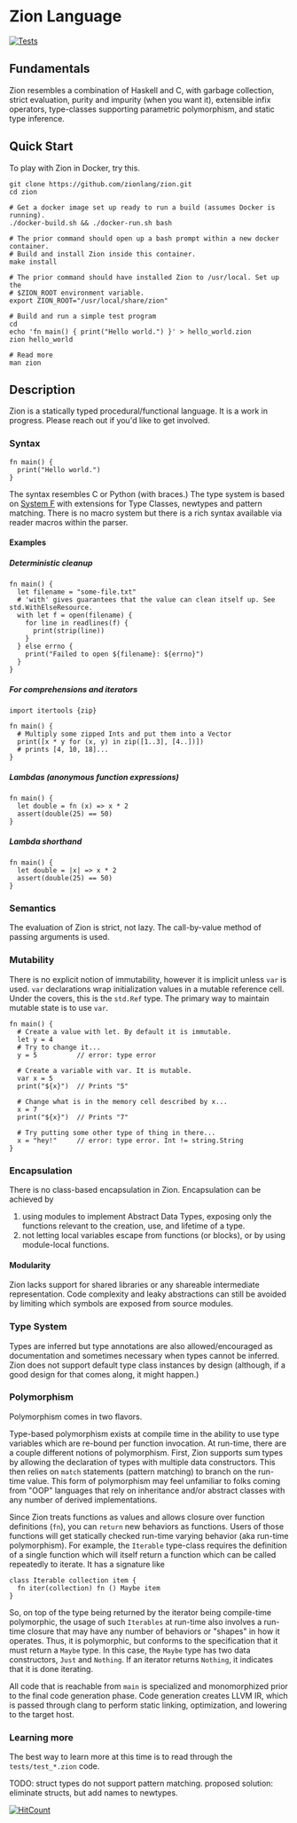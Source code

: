 # Zion Language

[![Tests](https://github.com/zionlang/zion/workflows/Tests/badge.svg)](https://github.com/zionlang/zion/actions?query=workflow%3ATests)

## Fundamentals

Zion resembles a combination of Haskell and C, with garbage collection, strict
evaluation, purity and impurity (when you want it), extensible infix operators,
type-classes supporting parametric polymorphism, and static type inference.

## Quick Start

To play with Zion in Docker, try this.

```
git clone https://github.com/zionlang/zion.git
cd zion

# Get a docker image set up ready to run a build (assumes Docker is running).
./docker-build.sh && ./docker-run.sh bash

# The prior command should open up a bash prompt within a new docker container.
# Build and install Zion inside this container.
make install

# The prior command should have installed Zion to /usr/local. Set up the
# $ZION_ROOT environment variable.
export ZION_ROOT="/usr/local/share/zion"

# Build and run a simple test program
cd
echo 'fn main() { print("Hello world.") }' > hello_world.zion
zion hello_world

# Read more
man zion
```

## Description

Zion is a statically typed procedural/functional language. It is a work in
progress. Please reach out if you'd like to get involved.

### Syntax

```
fn main() {
  print("Hello world.")
}
```

The syntax resembles C or Python (with braces.) The type system is based on
[System F](https://en.wikipedia.org/wiki/System_F) with extensions for Type
Classes, newtypes and pattern matching. There is no macro system but there is a
rich syntax available via reader macros within the parser.

#### Examples

##### Deterministic cleanup

```
fn main() {
  let filename = "some-file.txt"
  # 'with' gives guarantees that the value can clean itself up. See std.WithElseResource.
  with let f = open(filename) {
    for line in readlines(f) {
      print(strip(line))
    }
  } else errno {
    print("Failed to open ${filename}: ${errno}")
  }
}
```

##### For comprehensions and iterators

```
import itertools {zip}

fn main() {
  # Multiply some zipped Ints and put them into a Vector
  print([x * y for (x, y) in zip([1..3], [4..])])
  # prints [4, 10, 18]...
}
```

##### Lambdas (anonymous function expressions)

```
fn main() {
  let double = fn (x) => x * 2
  assert(double(25) == 50)
}
```

##### Lambda shorthand

```
fn main() {
  let double = |x| => x * 2
  assert(double(25) == 50)
}
```

### Semantics

The evaluation of Zion is strict, not lazy. The call-by-value method of passing
arguments is used.

### Mutability

There is no explicit notion of immutability, however it is implicit unless
`var` is used. `var` declarations wrap initialization values in a mutable
reference cell. Under the covers, this is the `std.Ref` type. The primary way
to maintain mutable state is to use `var`.

```
fn main() {
  # Create a value with let. By default it is immutable.
  let y = 4
  # Try to change it...
  y = 5          // error: type error

  # Create a variable with var. It is mutable.
  var x = 5
  print("${x}")  // Prints "5"

  # Change what is in the memory cell described by x...
  x = 7
  print("${x}")  // Prints "7"

  # Try putting some other type of thing in there...
  x = "hey!"     // error: type error. Int != string.String
}
```


### Encapsulation

There is no class-based encapsulation in Zion. Encapsulation can be achieved by

1. using modules to implement Abstract Data Types, exposing only the functions
   relevant to the creation, use, and lifetime of a type.
2. not letting local variables escape from functions (or blocks), or by using
   module-local functions.

#### Modularity

Zion lacks support for shared libraries or any shareable intermediate
representation. Code complexity and leaky abstractions can still be avoided by
limiting which symbols are exposed from source modules.

### Type System

Types are inferred but type annotations are also allowed/encouraged as
documentation and sometimes necessary when types cannot be inferred. Zion
does not support default type class instances by design (although, if a good
design for that comes along, it might happen.)

### Polymorphism

Polymorphism comes in two flavors.

Type-based polymorphism exists at compile time in the ability to use type
variables which are re-bound per function invocation. At run-time, there are a
couple different notions of polymorphism. First, Zion supports sum types by
allowing the declaration of types with multiple data constructors.  This then
relies on `match` statements (pattern matching) to branch on the run-time
value. This form of polymorphism may feel unfamiliar to folks coming from "OOP"
languages that rely on inheritance and/or abstract classes with any number of
derived implementations.

Since Zion treats functions as values and allows closure over function
definitions (`fn`), you can `return` new behaviors as functions. Users of those
functions will get statically checked run-time varying behavior (aka run-time
polymorphism). For example, the `Iterable` type-class requires the definition
of a single function which will itself return a function which can be called
repeatedly to iterate. It has a signature like

```
class Iterable collection item {
  fn iter(collection) fn () Maybe item
}
```

So, on top of the type being returned by the iterator being compile-time
polymorphic, the usage of such `Iterables` at run-time also involves a run-time
closure that may have any number of behaviors or "shapes" in how it operates.
Thus, it is polymorphic, but conforms to the specification that it must return
a `Maybe` type. In this case, the `Maybe` type has two data constructors,
`Just` and `Nothing`. If an iterator returns `Nothing`, it indicates that it is
done iterating.

All code that is reachable from `main` is specialized and monomorphized prior
to the final code generation phase. Code generation creates LLVM IR, which is
passed through clang to perform static linking, optimization, and lowering to
the target host.

### Learning more

The best way to learn more at this time is to read through the
`tests/test_*.zion` code.

TODO: struct types do not support pattern matching. proposed solution: eliminate
structs, but add names to newtypes.

[![HitCount](http://hits.dwyl.com/zionlang/zion.svg)](http://hits.dwyl.com/zionlang/zion)
